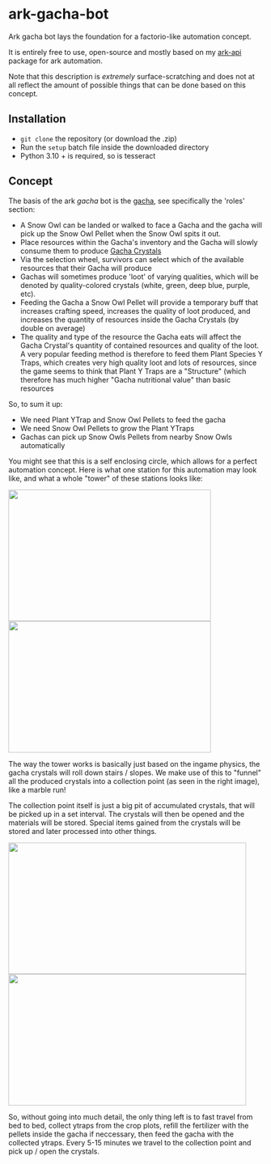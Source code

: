 # ark-gacha-bot
Ark gacha bot lays the foundation for a factorio-like automation concept. 

It is entirely free to use, open-source and mostly based on my [ark-api](https://github.com/kennyhml/ark-api) package for ark automation.

Note that this description is *extremely* surface-scratching and does not at all reflect the amount of possible things that can be done based on this concept.


## Installation
- `git clone` the repository (or download the .zip)
- Run the `setup` batch file inside the downloaded directory
- Python 3.10 + is required, so is tesseract


## Concept
The basis of the ark *gacha* bot is the [gacha](https://ark.fandom.com/wiki/Gacha), see specifically the 'roles' section:
- A Snow Owl can be landed or walked to face a Gacha and the gacha will pick up the Snow Owl Pellet when the Snow Owl spits it out.
- Place resources within the Gacha's inventory and the Gacha will slowly consume them to produce [Gacha Crystals](https://ark.fandom.com/wiki/Gacha_Crystal_(Extinction))
- Via the selection wheel, survivors can select which of the available resources that their Gacha will produce
- Gachas will sometimes produce 'loot' of varying qualities, which will be denoted by quality-colored crystals (white, green, deep blue, purple, etc).
- Feeding the Gacha a Snow Owl Pellet will provide a temporary buff that increases crafting speed, increases the quality of loot produced, and increases the quantity of resources inside the Gacha Crystals (by double on average)
- The quality and type of the resource the Gacha eats will affect the Gacha Crystal's quantity of contained resources and quality of the loot. A very popular feeding method is therefore to feed them Plant Species Y Traps, which creates very high quality loot and lots of resources, since the game seems to think that Plant Y Traps are a "Structure" (which therefore has much higher "Gacha nutritional value" than basic resources

So, to sum it up:
- We need Plant YTrap and Snow Owl Pellets to feed the gacha
- We need Snow Owl Pellets to grow the Plant YTraps
- Gachas can pick up Snow Owls Pellets from nearby Snow Owls automatically

You might see that this is a self enclosing circle, which allows for a perfect automation concept.
Here is what one station for this automation may look like, and what a whole "tower" of these stations looks like:

<p float="left">
  <img src="https://user-images.githubusercontent.com/106347478/224790835-17d64719-bec5-4b8b-bae6-743a74698283.png" width="400" height="260" />
  <img src="https://user-images.githubusercontent.com/106347478/224791277-51998652-5184-4c4d-b917-bcba2f9d11a3.png" width="400" height="260" />
</p>

The way the tower works is basically just based on the ingame physics, the gacha crystals will roll down stairs / slopes.
We make use of this to "funnel" all the produced crystals into a collection point (as seen in the right image), like a marble run!

The collection point itself is just a big pit of accumulated crystals, that will be picked up in a set interval. The crystals will then be opened and the materials will be stored. Special items gained from the crystals will be stored and later processed into other things.
<p float="left">

  <img src="https://user-images.githubusercontent.com/106347478/224799043-454308d0-7ce6-4c0f-9077-b4e1e461ae3f.png" width="470" height="260" />
  <img src="https://user-images.githubusercontent.com/106347478/224799575-97fc068f-5161-4e95-aac7-3971c5e4e9c4.png" width="470" height="260" />
</p>

So, without going into much detail, the only thing left is to fast travel from bed to bed, collect ytraps from the crop plots, refill the fertilizer with the pellets inside the gacha if neccessary, then feed the gacha with the collected ytraps. Every 5-15 minutes we travel to the collection point and pick up / open the crystals.
